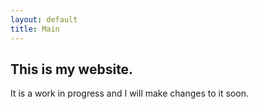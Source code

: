 ```yaml
---
layout: default
title: Main
---
```



## This is my website.
It is a work in progress and I will make changes to it soon.
